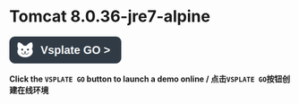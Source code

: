# Tomcat 8.0.36-jre7-alpine

<a href="https://www.vsplate.com/?docker-compose=https://github.com/vsplate/dcenvs/tomcat/8.0.36-jre7-alpine"><img alt="VSPLATE GO" src="https://raw.githubusercontent.com/vsplate/images/master/vsgo_btn.png" width="200px"></a>

**Click the `VSPLATE GO` button to launch a demo online / 点击`VSPLATE GO`按钮创建在线环境**